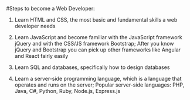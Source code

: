 #Steps to become a Web Developer:


1. Learn HTML and CSS, the most basic and fundamental skills a web developer needs

2. Learn JavaScript and become familiar with the JavaScript framework jQuery and with the CSS/JS framework Bootstrap; After you know jQuery and Bootstrap you can pick up other frameworks like Angular and React fairly easily

3. Learn SQL and databases, specifically how to design databases

4. Learn a server-side programming language, which is a language that operates and runs on the server; Popular server-side languages: PHP, Java, C#, Python, Ruby, Node.js, Express.js